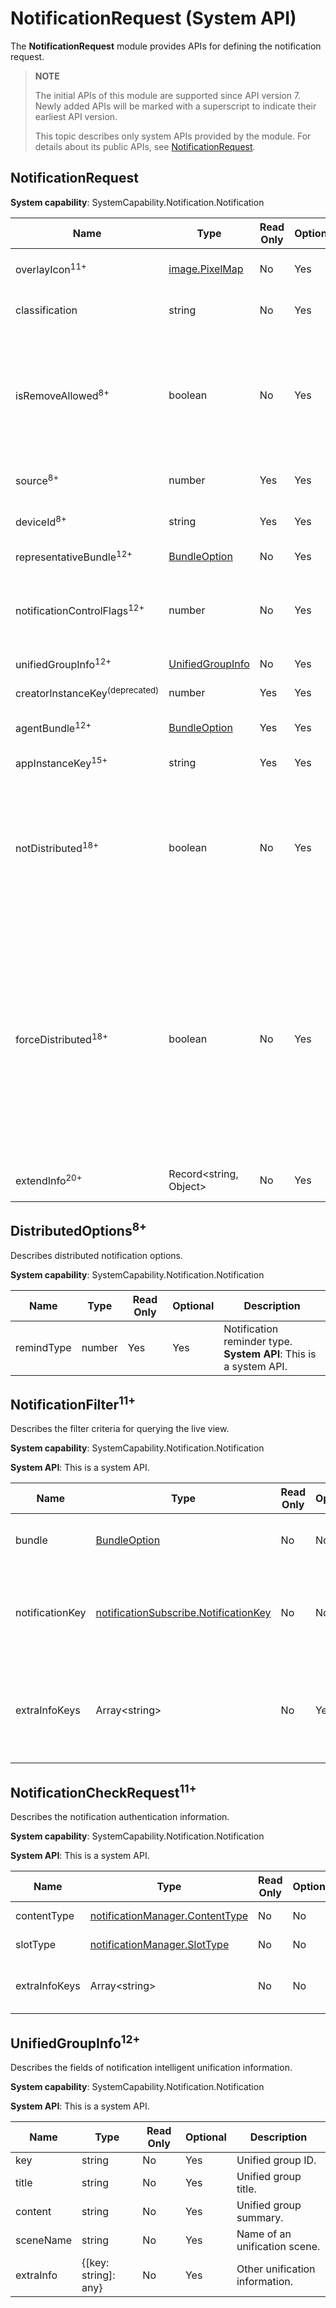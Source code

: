 # NotificationRequest (System API)
<!--Kit: Notification Kit-->
<!--Subsystem: Notification-->
<!--Owner: @michael_woo888-->
<!--Designer: @dongqingran; @wulong158-->
<!--Tester: @wanghong1997-->
<!--Adviser: @huipeizi-->

The **NotificationRequest** module provides APIs for defining the notification request.

> **NOTE**
>
> The initial APIs of this module are supported since API version 7. Newly added APIs will be marked with a superscript to indicate their earliest API version.
>
> This topic describes only system APIs provided by the module. For details about its public APIs, see [NotificationRequest](./js-apis-inner-notification-notificationRequest.md).

## NotificationRequest

**System capability**: SystemCapability.Notification.Notification

| Name                           | Type                                                   |  Read Only| Optional| Description                                                                   |
|-------------------------------| -------------------------------------------------------- | ----- | --- |-----------------------------------------------------------------------|
| overlayIcon<sup>11+</sup>      | [image.PixelMap](../apis-image-kit/arkts-apis-image-PixelMap.md)             |   No | Yes | Notification overlay icon. The total number of bytes of image pixels cannot exceed 192 KB.<br>**System API**: This is a system API.                                                |
| classification                | string                                                   |   No | Yes | Notification category.<br>**System API**: This is a system API. Not supported currently.                              |
| isRemoveAllowed<sup>8+</sup>   | boolean                                                  |   No | Yes | Whether the notification can be removed. If a notification is not removable, it will not be deleted when the user touches the delete button below the notification, but it can still be deleted by swiping left on the notification and touching the delete button.<br> - **true**: Yes.<br> - **false** (default): No.<br>**System API**: This is a system API.<br>**Required permissions**: ohos.permission.SET_UNREMOVABLE_NOTIFICATION |
| source<sup>8+</sup>            | number                                                   |   Yes | Yes | Notification source.<br>**System API**: This is a system API. Not supported currently.                               |
| deviceId<sup>8+</sup>          | string                                                   |   Yes | Yes | Device ID of the notification source.<br>**System API**: This is a system API. Not supported currently.                      |
| representativeBundle<sup>12+</sup> | [BundleOption](js-apis-inner-notification-notificationCommonDef.md#bundleoption) | No| Yes| Information about the proxied bundle.<br>**System API**: This is a system API.|
| notificationControlFlags<sup>12+</sup>       | number                                                   |   No | Yes | Notification mode control.<br>This API can be used to reduce the notification modes of the current notification. This parameter is obtained by performing the bitwise OR operation with the enumeration of [NotificationControlFlagStatus](js-apis-notificationManager-sys.md#notificationcontrolflagstatus12).<br>**System API**: This is a system API.           |
| unifiedGroupInfo<sup>12+</sup>       | [UnifiedGroupInfo](#unifiedgroupinfo12) |   No | Yes |Intelligent notification unification information.<br>**System API**: This is a system API.|
| creatorInstanceKey<sup>(deprecated)</sup>      | number |   Yes | Yes | Creator instance key.<br>**System API**: This is a system API.|
| agentBundle<sup>12+</sup>       | [BundleOption](js-apis-inner-notification-notificationCommonDef.md#bundleoption) |   Yes | Yes | Information about the agent bundle for creating notifications.<br>**System API**: This is a system API.|
| appInstanceKey<sup>15+</sup>       | string |   Yes | Yes | Application instance key.<br>**System API**: This is a system API.|
| notDistributed<sup>18+</sup> | boolean | No| Yes| Whether notifications are not displayed in all scenarios across devices.<br>**NOTE**<br>This field is mutually exclusive with the **forceDistributed** field. When both fields are set, only the **notDistributed** field takes effect.<br>- **true**: Notifications are displayed only on the local device.<br>- **false** (default): Notifications are displayed on all collaboration devices.<br>**System API**: This is a system API.|
| forceDistributed<sup>18+</sup> | boolean | No| Yes| Whether notifications are forcibly displayed in all scenario across devices.<br>**NOTE**<br>This field takes effect only when the application is on the cross-device collaborative management list and the **notDistributed** field is not set. Check whether the **collaborationFilter** field in the **notification_config.json** file contains the UID or bundle name of the application. For details about the file configuration path, see the **NOTIFICATION_CONFIG_FILE** property in [notification_config_parse.h](https://gitee.com/openharmony/notification_distributed_notification_service/blob/master/services/ans/include/notification_config_parse.h). If yes, the application is on the cross-device collaborative management list.<br>- **true**: Notifications are displayed on all collaboration devices.<br>- **false** (default): Notifications are displayed on the applications that are on the collaborative management list.<br>**System API**: This is a system API. |
| extendInfo<sup>20+</sup> | Record<string, Object> | No| Yes| Extended parameters customized for the system applications to publish notifications.<br>**System API**: This is a system API.|

## DistributedOptions<sup>8+</sup>

Describes distributed notification options.

**System capability**: SystemCapability.Notification.Notification

| Name                   | Type          | Read Only| Optional| Description                              |
| ---------------------- | -------------- | ---- | ---- | ---------------------------------- |
| remindType             | number         |  Yes |  Yes  | Notification reminder type.<br>**System API**: This is a system API. |


## NotificationFilter<sup>11+</sup>

Describes the filter criteria for querying the live view.

**System capability**: SystemCapability.Notification.Notification

**System API**: This is a system API.

| Name           | Type                                  | Read Only| Optional| Description                              |
| ----------------| ------------------------------------- | ---- | ---- | ---------------------------------- |
| bundle          | [BundleOption](js-apis-inner-notification-notificationCommonDef.md#bundleoption) | No| No  | Bundle information of the live view.|
| notificationKey | [notificationSubscribe.NotificationKey](js-apis-notificationSubscribe-sys.md#notificationkey) | No| No  | Notification information, including the notification ID and label.  |
| extraInfoKeys   | Array\<string>                        | No|   Yes  | List of extra keys. If this parameter is left empty, all extra information is included.|


## NotificationCheckRequest<sup>11+</sup>

Describes the notification authentication information.

**System capability**: SystemCapability.Notification.Notification

**System API**: This is a system API.

| Name         | Type                                                      | Read Only| Optional| Description             |
| --------------| --------------------------------------------------------- | ---- | ---- | ----------------- |
| contentType   | [notificationManager.ContentType](js-apis-notificationManager.md#contenttype) | No| No  | Notification type.        |
| slotType      | [notificationManager.SlotType](js-apis-notificationManager.md#slottype)       | No| No  | Notification slot type.        |
| extraInfoKeys | Array\<string>                                            | No| No| Extra information about the live view.|

## UnifiedGroupInfo<sup>12+</sup>

Describes the fields of notification intelligent unification information.

**System capability**: SystemCapability.Notification.Notification

**System API**: This is a system API.

| Name                  | Type           | Read Only| Optional| Description                              |
| ---------------------- | -------------- | ---- | ---- | ---------------------------------- |
| key          | string        | No| Yes  | Unified group ID.                  |
| title  | string | No| Yes  | Unified group title.           |
| content  | string | No| Yes  | Unified group summary.             |
| sceneName          | string        | No| Yes  | Name of an unification scene.                  |
| extraInfo  | {[key: string]: any} | No|  Yes  | Other unification information.           |

